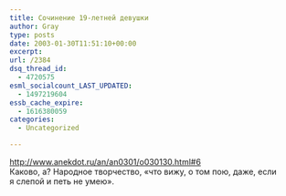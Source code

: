 ```yaml
---
title: Сочинение 19-летней девушки
author: Gray
type: posts
date: 2003-01-30T11:51:10+00:00
excerpt:
url: /2384
dsq_thread_id:
  - 4720575
esml_socialcount_LAST_UPDATED:
  - 1497219604
essb_cache_expire:
  - 1616380059
categories:
  - Uncategorized

---
```








<a href="http://www.anekdot.ru/an/an0301/o030130.html#6" target="_blank">http://www.anekdot.ru/an/an0301/o030130.html#6</a>  
Каково, а? Народное творчество, &laquo;что вижу, о&nbsp;том пою, даже, если я&nbsp;слепой и&nbsp;петь не умею&raquo;.